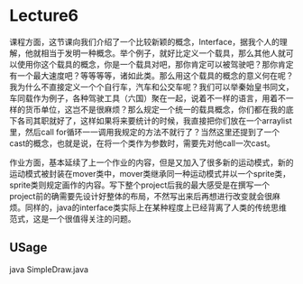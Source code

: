 # Lecture6

课程方面，这节课向我们介绍了一个比较新颖的概念，Interface，据我个人的理解，他就相当于发明一种概念。举个例子，就好比定义一个载具，那么其他人就可以使用你这个载具的概念，你是一个载具对吧，那你肯定可以被驾驶吧？那你肯定有一个最大速度吧？等等等等，诸如此类。那么用这个载具的概念的意义何在呢？我为什么不直接定义一个个自行车，汽车和公交车呢？我们可以举秦始皇书同文，车同载作为例子，各种驾驶工具（六国）聚在一起，说着不一样的语言，用着不一样的货币单位，这岂不是很麻烦？那么规定一个统一的载具概念，你们都在我的底下各司其职就好了，这样如果将来要统计的时候，我直接把你们放在一个arraylist里，然后call for循环一一调用我规定的方法不就行了？当然这里还提到了一个cast的概念，也就是说，在将一个类作为参数时，需要先对他call一次cast。

作业方面，基本延续了上一个作业的内容，但是又加入了很多新的运动模式，新的运动模式被封装在mover类中，mover类继承同一种运动模式并以一个sprite类，sprite类则规定画作的内容。写下整个project后我的最大感受是在撰写一个project前的确需要先设计好整体的布局，不然写出来后再想进行改变就会很麻烦。同样的，java的interface类实际上在某种程度上已经背离了人类的传统思维范式，这是一个很值得关注的问题。

## USage

java SimpleDraw.java

